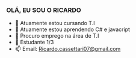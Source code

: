 ### OLÁ, EU SOU O RICARDO


- 🔭 Atuamente estou cursando T.I
- 🌱 Atuamente estou aprendendo C# e javacript
- 👯 Procuro emprego na área de T.I
- 💬 Estudante 1/3
- 📫 Email: Ricardo.cassettari07@gmail.com
